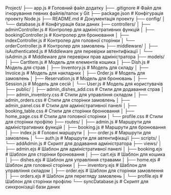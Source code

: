 Project/
├── app.js                     # Головний файл додатку
├── .gitignore                 # Файл для ігнорування певних файлів/папок у Git
├── package.json               # Конфігурація проекту Node.js
├── README.md                  # Документація проекту
├── config/
│   └── database.js            # Конфігурація бази даних
├── controllers/
│   ├── adminController.js     # Контролер для адміністративних функцій
│   ├── bookingController.js   # Контролер для бронювання
│   ├── indexController.js     # Контролер для головної сторінки
│   └── orderController.js     # Контролер для замовлень
├── middleware/
│   ├── isAuthenticated.js     # Middleware для перевірки автентифікації
│   └── isAdmin.js             # Middleware для перевірки прав адміністратора
├── models/
│   ├── CartItem.js            # Модель для елементів кошика
│   ├── Dish.js                # Модель для страв
│   ├── Inventory.js           # Модель для складу
│   ├── Invoice.js             # Модель для накладних
│   ├── Order.js               # Модель для замовлень
│   ├── Reservation.js         # Модель для бронювань
│   ├── Session.js             # Модель для сесій
│   └── User.js                # Модель для користувачів
├── public/
│   ├── admin_dishes_add.css   # Стили для додавання страв
│   ├── admin_inventory.css    # Стили для управління складом
│   ├── admin_orders.css       # Стили для сторінки замовлень
│   ├── admin_panel.css        # Стили для адміністративної панелі
│   ├── booking_table.css      # Стили для сторінки бронювання
│   ├── home_page.css          # Стили для головної сторінки
│   └── profile.css            # Стили для сторінки профілю
├── routes/
│   ├── admin.js               # Маршрути для адміністративних функцій
│   ├── booking.js             # Маршрути для бронювання
│   ├── index.js               # Головні маршрути
│   ├── order.js               # Маршрути для замовлень
│   └── auth.js                # Маршрути для автентифікації
├── scripts/
│   └── addAdmin.js            # Скрипт для додавання адміністратора
├── views/
│   ├── admin.ejs              # Шаблон для адміністративної панелі
│   ├── booking.ejs            # Шаблон для сторінки бронювання
│   ├── cart.ejs               # Шаблон для кошика
│   ├── dishes.ejs             # Шаблон для управління стравами
│   ├── home.ejs               # Шаблон для головної сторінки
│   ├── inventory.ejs          # Шаблон для управління складом
│   ├── order.ejs              # Шаблон для сторінки замовлення
│   ├── orders.ejs             # Шаблон для перегляду замовлень
│   └── profile.ejs            # Шаблон для сторінки профілю
└── syncDatabase.js            # Скрипт для синхронізації бази даних